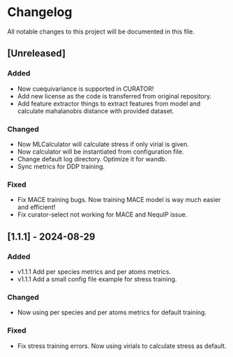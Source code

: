# Changelog

All notable changes to this project will be documented in this file.

## [Unreleased]

### Added

- Now cuequivariance is supported in CURATOR!
- Add new license as the code is transferred from original repository.
- Add feature extractor things to extract features from model and calculate mahalanobis distance with provided dataset.

### Changed

- Now MLCalculator will calculate stress if only virial is given.
- Now calculator will be instantiated from configuration file.
- Change default log directory. Optimize it for wandb.
- Sync metrics for DDP training.

### Fixed

- Fix MACE training bugs. Now training MACE model is way much easier and efficient!
- Fix curator-select not working for MACE and NequIP issue.

## [1.1.1] - 2024-08-29

### Added

- v1.1.1 Add per species metrics and per atoms metrics.
- v1.1.1 Add a small config file example for stress training.

### Changed

- Now using per species and per atoms metrics for default training.

### Fixed

- Fix stress training errors. Now using virials to calculate stress as default.
